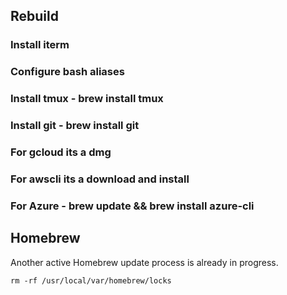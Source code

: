 ## Rebuild

### Install iterm
### Configure bash aliases
### Install tmux - brew install tmux
### Install git - brew install git
### For gcloud its a dmg
### For awscli its a download and install
### For Azure - brew update && brew install azure-cli

## Homebrew
Another active Homebrew update process is already in progress.
```
rm -rf /usr/local/var/homebrew/locks
```
